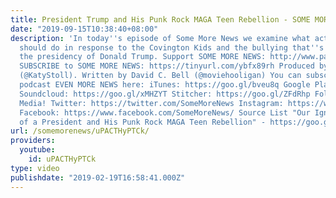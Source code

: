 ```yaml
---
title: President Trump and His Punk Rock MAGA Teen Rebellion - SOME MORE NEWS
date: "2019-09-15T10:38:40+08:00"
description: 'In today''s episode of Some More News we examine what actual adults
  should do in response to the Covington Kids and the bullying that''s emerging from
  the presidency of Donald Trump. Support SOME MORE NEWS: http://www.patreon.com/SomeMoreNews
  SUBSCRIBE to SOME MORE NEWS: https://tinyurl.com/ybfx89rh Produced by Katy Stoll
  (@KatyStoll). Written by David C. Bell (@moviehooligan) You can subscribe to our
  podcast EVEN MORE NEWS here: iTunes: https://goo.gl/bveu8q Google Play: https://goo.gl/zpnhN9
  Soundcloud: https://goo.gl/xMHZYT Stitcher: https://goo.gl/ZFdRhp Follow us on social
  Media! Twitter: https://twitter.com/SomeMoreNews Instagram: https://www.instagram.com/SomeMoreNews/
  Facebook: https://www.facebook.com/SomeMoreNews/ Source List "Our Ignorant Bully
  of a President and His Punk Rock MAGA Teen Rebellion" - https://goo.gl/5wd614'
url: /somemorenews/uPACTHyPTCk/
providers:
  youtube:
    id: uPACTHyPTCk
type: video
publishdate: "2019-02-19T16:58:41.000Z"
---
```

